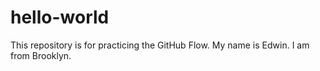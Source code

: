 # hello-world
This repository is for practicing the GitHub Flow.
My name is Edwin. I am from Brooklyn.
